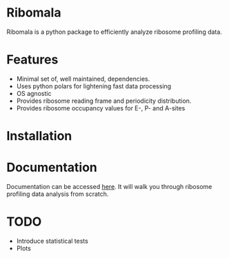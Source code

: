 # Ribomala
Ribomala is a python package to efficiently analyze ribosome profiling data.

# Features
- Minimal set of, well maintained, dependencies.
- Uses python polars for lightening fast data processing
- OS agnostic
- Provides ribosome reading frame and periodicity distribution.
- Provides ribosome occupancy values for E-, P- and A-sites

# Installation

# Documentation

Documentation can be accessed [here](https://ps-puneetsharma.github.io/ribomala/). It will walk you through ribosome profiling data analysis from scratch.

# TODO

- Introduce statistical tests
- Plots